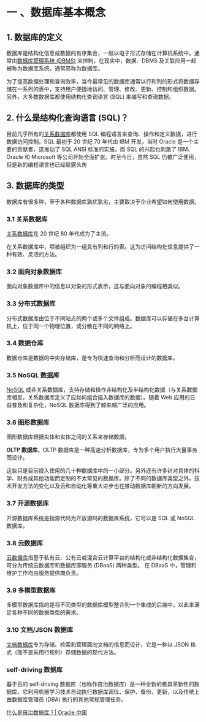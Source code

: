 
# 一 、数据库基本概念

## 1. 数据库的定义

数据库是结构化信息或数据的有序集合，一般以电子形式存储在计算机系统中。通常由[数据库管理系统 (DBMS)](https://www.oracle.com/cn/database/what-is-database/#WhatIsDBMS) 来控制。在现实中，数据、DBMS 及关联应用一起被称为数据库系统，通常简称为数据库。

为了提高数据处理和查询效率，当今最常见的数据库通常以行和列的形式将数据存储在一系列的表中，支持用户便捷地访问、管理、修改、更新、控制和组织数据。另外，大多数数据库都使用结构化查询语言 (SQL) 来编写和查询数据。

## 2. 什么是结构化查询语言 (SQL)？

目前几乎所有的[关系数据库](https://www.oracle.com/cn/database/what-is-database/#relational)都使用 SQL 编程语言来查询、操作和定义数据，进行数据访问控制。SQL 最初于 20 世纪 70 年代由 IBM 开发，当时 Oracle 是一个主要的贡献者，这推动了 SQL ANSI 标准的实施，而 SQL 的兴起也刺激了 IBM、Oracle 和 Microsoft 等公司开始全面扩张。时至今日，虽然 SQL 仍被广泛使用，但是新的编程语言也已经崭露头角

## 3. 数据库的类型

数据库有很多种，至于各种数据库孰优孰劣，主要取决于企业希望如何使用数据。

### 3.1 关系数据库

[关系数据库](https://www.oracle.com/cn/database/what-is-a-relational-database/)在 20 世纪 80 年代成为了主流。

在关系数据库中，项被组织为一组具有列和行的表。这为访问结构化信息提供了一种有效、灵活的方法。

### 3.2 面向对象数据库

面向对象数据库中的信息以对象的形式表示，这与面向对象的编程相类似。

### 3.3 分布式数据库

分布式数据库由位于不同站点的两个或多个文件组成。数据库可以存储在多台计算机上，位于同一个物理位置，或分散在不同的网络上。

### 3.4 数据仓库

数据仓库是数据的中央存储库，是专为快速查询和分析而设计的数据库。

### 3.5 NoSQL 数据库

[NoSQL](https://www.oracle.com/cn/database/nosql-cloud.html) 或非关系数据库，支持存储和操作非结构化及半结构化数据（与关系数据库相反，关系数据库定义了应如何组合插入数据库的数据）。随着 Web 应用的日益普及和复杂化，NoSQL 数据库得到了越来越广泛的应用。

### 3.6 图形数据库

图形数据库根据实体和实体之间的关系来存储数据。

**OLTP 数据库**。OLTP 数据库是一种高速分析数据库，专为多个用户执行大量事务而设计。

这些只是目前投入使用的几十种数据库中的一小部分。另外还有许多针对具体的科学、财务或其他功能而定制的不太常见的数据库。除了不同的数据库类型之外，技术开发方法的变化以及云和自动化等重大进步也在推动数据库朝新的方向发展。

### 3.7 开源数据库

开源数据库系统是指源代码为开放源码的数据库系统，它可以是 SQL 或 NoSQL 数据库。

### 3.8 云数据库

[云数据库](https://www.oracle.com/cn/database/what-is-a-cloud-database/)指基于私有云、公有云或混合云计算平台的结构化或非结构化数据集合，可分为传统云数据库和数据库即服务 (DBaaS) 两种类型。
在 DBaaS 中，管理和维护工作均由服务提供商负责。

### 3.9 多模型数据库

多模型数据库指的是将不同类型的数据库模型整合到一个集成的后端中，以此来满足各种不同的数据类型的需求。

### 3.10 文档/JSON 数据库

[文档数据库](https://www.oracle.com/cn/autonomous-database/autonomous-json-database/)专为存储、检索和管理面向文档的信息而设计，它是一种以 JSON 格式（而不是采用行和列）存储数据的现代方法。

### self-driving 数据库

基于云的 self-driving 数据库（也称作自治数据库）是一种全新的极具革新性的数据库，它利用机器学习技术自动执行数据库调优、保护、备份、更新，以及传统上由数据库管理员 (DBA) 执行的其他常规管理任务。

[什么是自治数据库？| Oracle 中国](https://www.oracle.com/cn/autonomous-database/what-is-autonomous-database/)

## 

